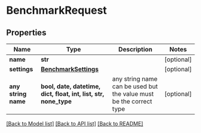 # BenchmarkRequest


## Properties
Name | Type | Description | Notes
------------ | ------------- | ------------- | -------------
**name** | **str** |  | [optional] 
**settings** | [**BenchmarkSettings**](BenchmarkSettings.md) |  | [optional] 
**any string name** | **bool, date, datetime, dict, float, int, list, str, none_type** | any string name can be used but the value must be the correct type | [optional]

[[Back to Model list]](../README.md#documentation-for-models) [[Back to API list]](../README.md#documentation-for-api-endpoints) [[Back to README]](../README.md)


